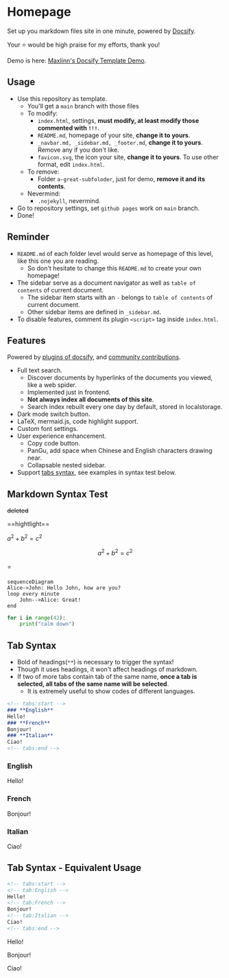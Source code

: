 # Homepage

Set up you markdown files site in one minute, powered by [Docsify](https://docsify.js.org/).

Your :star: would be high praise for my efforts, thank you!

Demo is here: [Maxlinn's Docsify Template Demo](https://maxlinn.github.io/linn-docsify-template).

## Usage

- Use this repository as template.
  - You'll get a `main` branch with those files
  - To modify:
    - `index.html`, settings, **must modify, at least modify those commented with `!!!`**.
    - `README.md`, homepage of your site, **change it to yours**.
    - `_navbar.md, _sidebar.md, _footer.md`, **change it to yours**. Remove any if you don't like.
    - `favicon.svg`, the icon your site, **change it to yours**. To use other format, edit `index.html`.
  - To remove:
    - Folder `a-great-subfoloder`, just for demo, **remove it and its contents**.
  - Nevermind:
    - `.nojekyll`, nevermind.
- Go to repository settings, set `github pages` work on `main` branch.
- Done!

## Reminder

- `README.md` of each folder level would serve as homepage of this level, like this one you are reading. 
  - So don't hesitate to change this `README.md` to create your own homepage!
- The sidebar serve as a document navigator as well as `table of contents` of current document.
  - The sidebar item starts with an `-` belongs to `table of contents` of current document.
  - Other sidebar items are defined in `_sidebar.md`.
- To disable features, comment its plugin `<script>` tag inside `index.html`.

## Features

Powered by [plugins of docsify](https://docsify.js.org/#/plugins), and [community contributions](https://docsify.js.org/#/awesome?id=awesome-docsify-).

- Full text search.
  - Discover documents by hyperlinks of the documents you viewed, like a web spider.
  - Implemented just in frontend.
  - **Not always index all documents of this site**.
  - Search index rebuilt every one day by default, stored in localstorage.
- Dark mode switch button.
- LaTeX, mermaid.js, code highlight support.
- Custom font settings.
- User experience enhancement.
  - Copy code button.
  - PanGu, add space when Chinese and English characters drawing near.
  - Collapsable nested sidebar.
- Support [tabs syntax](https://jhildenbiddle.github.io/docsify-tabs/#/?id=usage), see examples in syntax test below.

## Markdown Syntax Test

~~deleted~~

==hightlight==

$a^2+b^2=c^2$

$$
a^2+b^2=c^2
$$

:star:

```mermaid
sequenceDiagram
Alice->John: Hello John, how are you?
loop every minute
    John-->Alice: Great!
end
```

```python
for i in range(42):
    print("calm down")
```

## Tab Syntax

- Bold of headings(`**`) is necessary to trigger the syntax!
- Though it uses headings, it won't affect headings of markdown.
- If two of more tabs contain tab of the same name, **once a tab is selected, all tabs of the same name will be selected**.
  - It is extremely useful to show codes of different languages.

```markdown
<!-- tabs:start -->
### **English**
Hello!
### **French**
Bonjour!
### **Italian**
Ciao!
<!-- tabs:end -->
```

<!-- tabs:start -->
### **English**
Hello!
### **French**
Bonjour!
### **Italian**
Ciao!
<!-- tabs:end -->

## Tab Syntax - Equivalent Usage

```markdown
<!-- tabs:start -->
<!-- tab:English -->
Hello!
<!-- tab:French -->
Bonjour!
<!-- tab:Italian -->
Ciao!
<!-- tabs:end -->
```

<!-- tabs:start -->
<!-- tab:English -->
Hello!
<!-- tab:French -->
Bonjour!
<!-- tab:Italian -->
Ciao!
<!-- tabs:end -->